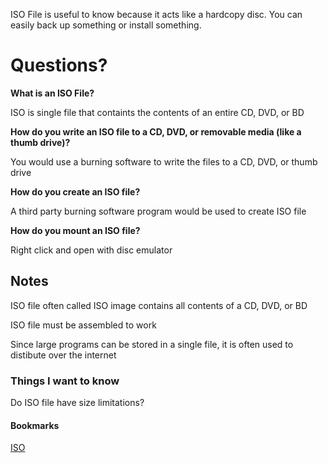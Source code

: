 ISO File is useful to know because it acts like a hardcopy disc. You can easily back up something or install something. 

# Questions?

**What is an ISO File?**

ISO is single file that containts the contents of an entire CD, DVD, or BD

**How do you write an ISO file to a CD, DVD, or removable media (like a thumb drive)?**

You would use a burning software to write the files to a CD, DVD, or thumb drive

**How do you create an ISO file?**

A third party burning software program would be used to create ISO file

**How do you mount an ISO file?**

Right click and open with disc emulator

## Notes

ISO file often called ISO image contains all contents of a CD, DVD, or BD

ISO file must be assembled to work

Since large programs can be stored in a single file, it is often used to distibute over the internet


### Things I want to know

Do ISO file have size limitations?

#### Bookmarks
[ISO](https://www.lifewire.com/iso-file-2625923)
